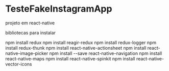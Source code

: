 # TesteFakeInstagramApp
projeto em react-native


bibliotecas para instalar


npm install redux
npm install reagir-redux
npm install redux-logger
npm install redux-thunk
npm install react-native-actionsheet
npm install react-native-image-picker
npm install --save react-native-navigation
npm install react-native-maps
npm install react-native-spinkit
npm install react-native-vector-icons